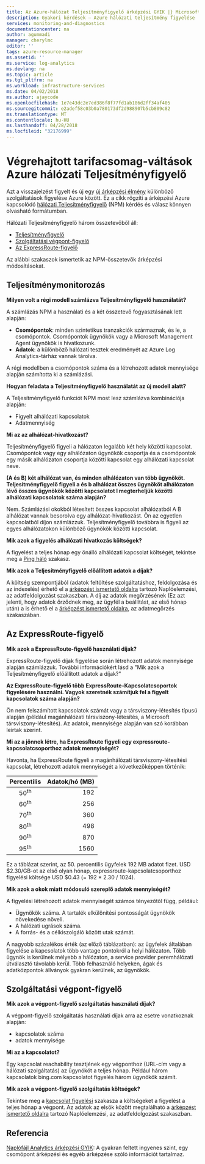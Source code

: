 ```yaml
---
title: Az Azure-hálózat Teljesítményfigyelő árképzési GYIK |} Microsoft Docs
description: Gyakori kérdések – Azure hálózati teljesítmény figyelése
services: monitoring-and-diagnostics
documentationcenter: na
author: agummadi
manager: cherylmc
editor: ''
tags: azure-resource-manager
ms.assetid: ''
ms.service: log-analytics
ms.devlang: na
ms.topic: article
ms.tgt_pltfrm: na
ms.workload: infrastructure-services
ms.date: 04/02/2018
ms.author: ajaycode
ms.openlocfilehash: 1e7e43dc2e7ed386f8f77fd1ab186d2ff34af405
ms.sourcegitcommit: e2adef58c03b0a780173df2d988907b5cb809c82
ms.translationtype: MT
ms.contentlocale: hu-HU
ms.lasthandoff: 04/28/2018
ms.locfileid: "32176999"
---
```

# <a name="pricing-changes-for-azure-network-performance-monitor"></a>Végrehajtott tarifacsomag-váltások Azure hálózati Teljesítményfigyelő

Azt a visszajelzést figyelt és új egy [új árképzési élmény](https://azure.microsoft.com/blog/introducing-a-new-way-to-purchase-azure-monitoring-services/) különböző szolgáltatások figyelése Azure között. Ez a cikk rögzíti a árképzési Azure kapcsolódó [hálózati Teljesítményfigyelő](https://docs.microsoft.com/azure/networking/network-monitoring-overview) (NPM) kérdés és válasz könnyen olvasható formátumban.

Hálózati Teljesítményfigyelő három összetevőből áll:
* [Teljesítményfigyelő](https://docs.microsoft.com/azure/networking/network-monitoring-overview#performance-monitor)
* [Szolgáltatási végpont-figyelő](https://docs.microsoft.com/azure/networking/network-monitoring-overview#service-endpoint-monitor)
* [Az ExpressRoute-figyelő](https://docs.microsoft.com/azure/networking/network-monitoring-overview#expressroute-monitor)

Az alábbi szakaszok ismertetik az NPM-összetevők árképzési módosításokat.

## <a name="performance-monitor"></a>Teljesítménymonitorozás

**Milyen volt a régi modell számlázva Teljesítményfigyelő használatát?**

A számlázás NPM a használati és a két összetevő fogyasztásának lett alapján:
* **Csomópontok**: minden szintetikus tranzakciók származnak, és le, a csomópontok. Csomópontok ügynökök vagy a Microsoft Management Agent ügynökök is hivatkozunk.
* **Adatok**: a különböző hálózati tesztek eredményét az Azure Log Analytics-tárház vannak tárolva.

A régi modellben a csomópontok száma és a létrehozott adatok mennyisége alapján számította ki a számlázási. 

**Hogyan feladata a Teljesítményfigyelő használatát az új modell alatt?**

A Teljesítményfigyelő funkciót NPM most lesz számlázva kombinációja alapján: 

* Figyelt alhálózati kapcsolatok
* Adatmennyiség

**Mi az az alhálózat-hivatkozást?**

Teljesítményfigyelő figyeli a hálózaton legalább két hely közötti kapcsolat. Csomópontok vagy egy alhálózaton ügynökök csoportja és a csomópontok egy másik alhálózaton csoportja közötti kapcsolat egy alhálózati kapcsolat neve.

**(A és B) két alhálózat van, és minden alhálózaton van több ügynököt. Teljesítményfigyelő figyeli a és b alhálózat összes ügynököt alhálózaton lévő összes ügynökök közötti kapcsolatot I megterheljük közötti alhálózati kapcsolatok száma alapján?**

Nem. Számlázási okokból létesített összes kapcsolat alhálózatból A B alhálózat vannak besorolva egy alhálózat-hivatkozást. Ön az egyetlen kapcsolatból díjon számlázzuk. Teljesítményfigyelő továbbra is figyeli az egyes alhálózatokon különböző ügynökök közötti kapcsolat.

**Mik azok a figyelés alhálózati hivatkozás költségek?**

A figyelést a teljes hónap egy önálló alhálózati kapcsolat költségét, tekintse meg a [Ping háló](https://azure.microsoft.com/pricing/details/network-watcher/) szakasz.

**Mik azok a Teljesítményfigyelő előállított adatok a díjak?**

A költség szempontjából (adatok feltöltése szolgáltatáshoz, feldolgozása és az indexelés) érhető el a [árképzést ismertető oldalra](https://azure.microsoft.com/pricing/details/log-analytics/) tartozó Naplóelemzési, az adatfeldolgozást szakaszban. A díj az adatok megőrzésének (Ez azt jelenti, hogy adatok őrződnek meg, az ügyfél a beállítást, az első hónap után) a is érhető el a [árképzést ismertető oldalra](https://azure.microsoft.com/pricing/details/log-analytics/), az adatmegőrzés szakaszában.


## <a name="expressroute-monitor"></a>Az ExpressRoute-figyelő

**Mik azok a ExpressRoute-figyelő használati díjak?**

ExpressRoute-figyelő díjak figyelése során létrehozott adatok mennyisége alapján számlázzuk. További információkért lásd a "Mik azok a Teljesítményfigyelő előállított adatok a díjak?"

**Az ExpressRoute-figyelő több ExpressRoute-Kapcsolatcsoportok figyelésére használni. Vagyok szeretnék számítjuk fel a figyelt kapcsolatok száma alapján?**

Ön nem felszámított kapcsolatok számát vagy a társviszony-létesítés típusú alapján (például magánhálózati társviszony-létesítés, a Microsoft társviszony-létesítés). Az adatok, mennyisége alapján van szó korábban leírtak szerint.

**Mi az a jönnek létre, ha ExpressRoute figyeli egy expressroute-kapcsolatcsoporthoz adatok mennyiségét?**

Havonta, ha ExpressRoute figyeli a magánhálózati társviszony-létesítési kapcsolat, létrehozott adatok mennyiségét a következőképpen történik:

|Percentilis      |Adatok/hó (MB)|
| :---:          |           ---:|
|50<sup>th</sup> |            192|
|60<sup>th</sup> |            256|
|70<sup>th</sup> |            360|
|80<sup>th</sup> |            498|
|90<sup>th</sup> |            870|
|95<sup>th</sup> |           1560|


Ez a táblázat szerint, az 50. percentilis ügyfelek 192 MB adatot fizet. USD $2.30/GB-ot az első olyan hónap, expressroute-kapcsolatcsoporthoz figyelési költsége USD $0.43 (= 192 * 2.30 / 1024).

**Mik azok a okok miatt módosuló szereplő adatok mennyiségét?**

A figyelési létrehozott adatok mennyiségét számos tényezőtől függ, például:
* Ügynökök száma. A tartalék elkülönítési pontosságát ügynökök növekedése növeli.
* A hálózati ugrások száma.
* A forrás- és a célkiszolgáló között utak számát.

A nagyobb százalékos érték (az előző táblázatban): az ügyfelek általában figyelése a kapcsolatok több vantage pontokról a helyi hálózaton. Több ügynök is kerülnek mélyebb a hálózaton, a service provider peremhálózati útválasztó távolabb kerül. Több felhasználó helyeken, ágak és adatközpontok állványok gyakran kerülnek, az ügynökök.

## <a name="service-endpoint-monitor"></a>Szolgáltatási végpont-figyelő

**Mik azok a végpont-figyelő szolgáltatás használati díjak?**

A végpont-figyelő szolgáltatás használati díjak arra az esetre vonatkoznak alapján:
* kapcsolatok száma
* adatok mennyisége

**Mi az a kapcsolatot?**

Egy kapcsolat reachability tesztjének egy végponthoz (URL-cím vagy a hálózati szolgáltatás) az ügynököt a teljes hónap. Például három kapcsolatok bing.com kapcsolatot figyelés három ügynökök számít.

**Mik azok a végpont-figyelő szolgáltatás költségek?**

Tekintse meg a [kapcsolat figyelési](https://azure.microsoft.com/pricing/details/network-watcher/) szakasza a költségeket a figyelést a teljes hónap a végpont. Az adatok az elsők között megtalálható a [árképzést ismertető oldalra](https://azure.microsoft.com/pricing/details/log-analytics/) tartozó Naplóelemzési, az adatfeldolgozást szakaszban.

## <a name="references"></a>Referencia

[Naplófájl Analytics árképzési GYIK](https://azure.microsoft.com/pricing/details/log-analytics/): A gyakran feltett ingyenes szint, egy csomópont árképzési és egyéb árképzése szóló információt tartalmaz.

